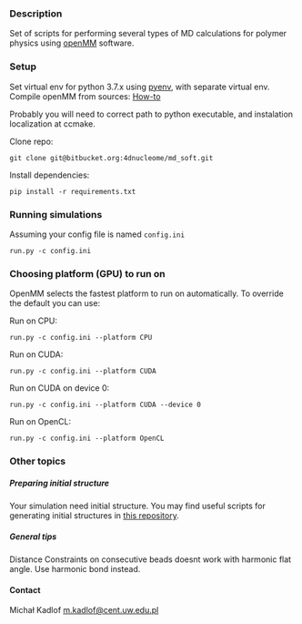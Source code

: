 ### Description ###

Set of scripts for performing several types of MD calculations for polymer physics using [openMM](http://openmm.org/) software.

### Setup ###

Set virtual env for python 3.7.x using [pyenv](https://github.com/pyenv/pyenv-installer), with separate virtual env.
Compile openMM from sources: [How-to](http://docs.openmm.org/latest/userguide/library.html#compiling-openmm-from-source-code)

Probably you will need to correct path to python executable, and instalation localization at ccmake.

Clone repo:

    git clone git@bitbucket.org:4dnucleome/md_soft.git

Install dependencies:

    pip install -r requirements.txt

### Running simulations
Assuming your config file is named `config.ini`

    run.py -c config.ini

### Choosing platform (GPU) to run on

OpenMM selects the fastest platform to run on automatically. To override the default you can use:

Run on CPU:

    run.py -c config.ini --platform CPU

Run on CUDA:

    run.py -c config.ini --platform CUDA

Run on CUDA on device 0:

    run.py -c config.ini --platform CUDA --device 0

Run on OpenCL:

    run.py -c config.ini --platform OpenCL

### Other topics

##### Preparing initial structure
Your simulation need initial structure. You may find useful scripts for generating initial structures in [this repository](https://bitbucket.org/mkadlof/structuregenerator).

##### General tips
Distance Constraints on consecutive beads doesnt work with harmonic flat angle. Use harmonic bond instead. 

#### Contact
Michał Kadlof <m.kadlof@cent.uw.edu.pl>
